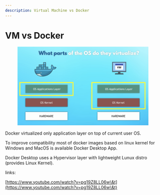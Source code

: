 ```yaml
---
description: Virtual Machine vs Docker
---
```


# VM vs Docker

<figure><img src="../../.gitbook/assets/image (1) (1).png" alt=""><figcaption></figcaption></figure>

Docker virtualized only application layer on top of current user OS.

To improve compatibility most of docker images based on linux kernel for Windows and MacOS is available Docker Desktop App.

Docker Desktop uses a Hypervisor layer with lightweight Lunux distro (provides Linux Kernel).

links:

[https://www.youtube.com/watch?v=pg19Z8LL06w\&t](https://www.youtube.com/watch?v=pg19Z8LL06w\&t)
